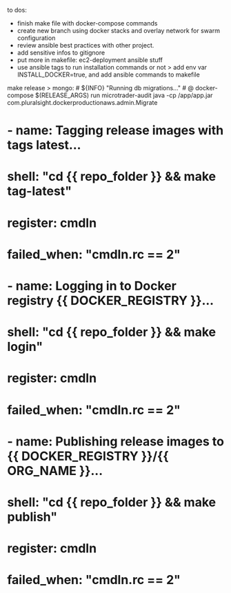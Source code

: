 to dos:
- finish make file with docker-compose commands
- create new branch using docker stacks and overlay network for swarm configuration
- review ansible best practices with other project. 
- add sensitive infos to gitignore
- put more in makefile: ec2-deployment ansible stuff
- use ansible tags to run installation commands or not > add env var INSTALL_DOCKER=true, and add ansible commands to makefile





make release > mongo:
	# ${INFO} "Running db migrations..."
	# @ docker-compose $(RELEASE_ARGS) run microtrader-audit java -cp /app/app.jar com.pluralsight.dockerproductionaws.admin.Migrate
	 


# - name: Tagging release images with tags latest...
#     shell: "cd {{ repo_folder }} && make tag-latest"
#     register: cmdln
#     failed_when: "cmdln.rc == 2"

# - name: Logging in to Docker registry {{ DOCKER_REGISTRY }}...
#     shell: "cd {{ repo_folder }} && make login"
#     register: cmdln
#     failed_when: "cmdln.rc == 2"

# - name: Publishing release images to {{ DOCKER_REGISTRY }}/{{ ORG_NAME }}...
#     shell: "cd {{ repo_folder }} && make publish"
#     register: cmdln
#     failed_when: "cmdln.rc == 2"